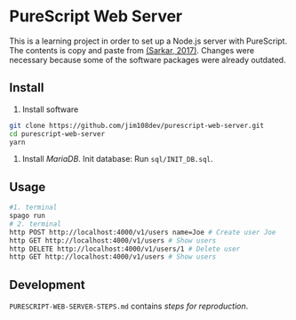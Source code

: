 # PureScript Web Server

This is a learning project in order to set up a Node.js server with PureScript. The contents is copy and paste from [(Sarkar, 2017)](https://abhinavsarkar.net/posts/ps-simple-rest-service/). Changes were necessary because some of the software packages were already outdated.

## Install

1. Install software

```sh
git clone https://github.com/jim108dev/purescript-web-server.git
cd purescript-web-server
yarn
```

1. Install *MariaDB*. Init database: Run `sql/INIT_DB.sql`.

## Usage

```sh
#1. terminal
spago run 
# 2. terminal
http POST http://localhost:4000/v1/users name=Joe # Create user Joe
http GET http://localhost:4000/v1/users # Show users
http DELETE http://localhost:4000/v1/users/1 # Delete user
http GET http://localhost:4000/v1/users # Show users
```

## Development

`PURESCRIPT-WEB-SERVER-STEPS.md` contains *steps for reproduction*.
